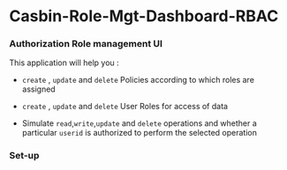 # Casbin-Role-Mgt-Dashboard-RBAC

### Authorization Role management UI 

This application will help you :

* `create` , `update` and `delete` Policies according to which roles are assigned 

*  `create` , `update` and `delete` User Roles for access of data

* Simulate `read`,`write`,`update` and `delete` operations and whether a particular `userid` is authorized to perform the selected operation

### Set-up 
